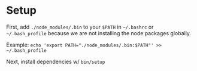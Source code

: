 # Setup

First, add `./node_modules/.bin` to your `$PATH` in `~/.bashrc` or `~/.bash_profile` because we are not installing the node packages globally.

Example: `echo 'export PATH="./node_modules/.bin:$PATH"' >> ~/.bash_profile`

Next, install dependencies w/ `bin/setup`
